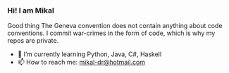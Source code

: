 ### Hi! I am Mikal
Good thing The Geneva convention does not contain anything about code conventions. I commit war-crimes in the form of code, which is why my repos are private.
- 🌱 I’m currently learning Python, Java, C#, Haskell
- 📫 How to reach me: mikal-dr@hotmail.com

<!--
**MikalDr/MikalDr** is a ✨ _special_ ✨ repository because its `README.md` (this file) appears on your GitHub profile.

Here are some ideas to get you started:
- 🌱 I’m currently learning Python, C#, Haskell, Idris, Rust
- 👯 I’m looking to collaborate on ...
- 🤔 I’m looking for help with ...
- 💬 Ask me about ...
- 📫 How to reach me: ...
- 😄 Pronouns: ...
- ⚡ Fun fact: ...
-->
